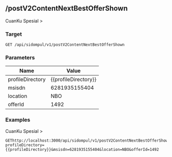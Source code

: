 ## /postV2ContentNextBestOfferShown
CuanKu Spesial &gt;

### Target
```
GET /api/sidompul/v1/postV2ContentNextBestOfferShown
```

### Parameters
Name | Value
--- | ---
profileDirectory|{{profileDirectory}}
msisdn|6281935155404
location|NBO
offerId|1492



### Examples
CuanKu Spesial &gt;
```
GEThttp://localhost:3000/api/sidompul/v1/postV2ContentNextBestOfferShown?profileDirectory={{profileDirectory}}&msisdn=6281935155404&location=NBO&offerId=1492


```

